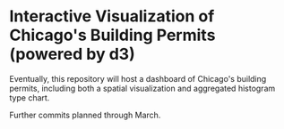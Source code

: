 # Interactive Visualization of Chicago's Building Permits (powered by d3)

Eventually, this repository will host a dashboard of Chicago's building permits, including both a spatial visualization and aggregated histogram type chart.

Further commits planned through March.
